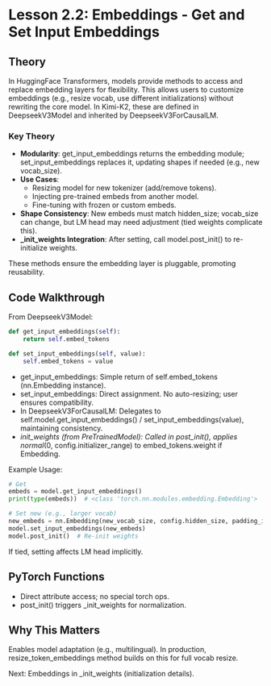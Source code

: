 # Lesson 2.2: Embeddings - Get and Set Input Embeddings

## Theory

In HuggingFace Transformers, models provide methods to access and replace embedding layers for flexibility. This allows users to customize embeddings (e.g., resize vocab, use different initializations) without rewriting the core model. In Kimi-K2, these are defined in DeepseekV3Model and inherited by DeepseekV3ForCausalLM.

### Key Theory
- **Modularity**: get_input_embeddings returns the embedding module; set_input_embeddings replaces it, updating shapes if needed (e.g., new vocab_size).
- **Use Cases**: 
  - Resizing model for new tokenizer (add/remove tokens).
  - Injecting pre-trained embeds from another model.
  - Fine-tuning with frozen or custom embeds.
- **Shape Consistency**: New embeds must match hidden_size; vocab_size can change, but LM head may need adjustment (tied weights complicate this).
- **_init_weights Integration**: After setting, call model.post_init() to re-initialize weights.

These methods ensure the embedding layer is pluggable, promoting reusability.

## Code Walkthrough

From DeepseekV3Model:

```python
def get_input_embeddings(self):
    return self.embed_tokens

def set_input_embeddings(self, value):
    self.embed_tokens = value
```

- get_input_embeddings: Simple return of self.embed_tokens (nn.Embedding instance).
- set_input_embeddings: Direct assignment. No auto-resizing; user ensures compatibility.
- In DeepseekV3ForCausalLM: Delegates to self.model.get_input_embeddings() / set_input_embeddings(value), maintaining consistency.
- _init_weights (from PreTrainedModel): Called in post_init(), applies normal_(0, config.initializer_range) to embed_tokens.weight if Embedding.

Example Usage:
```python
# Get
embeds = model.get_input_embeddings()
print(type(embeds))  # <class 'torch.nn.modules.embedding.Embedding'>

# Set new (e.g., larger vocab)
new_embeds = nn.Embedding(new_vocab_size, config.hidden_size, padding_idx=config.pad_token_id)
model.set_input_embeddings(new_embeds)
model.post_init()  # Re-init weights
```

If tied, setting affects LM head implicitly.

## PyTorch Functions
- Direct attribute access; no special torch ops.
- post_init() triggers _init_weights for normalization.

## Why This Matters
Enables model adaptation (e.g., multilingual). In production, resize_token_embeddings method builds on this for full vocab resize.

Next: Embeddings in _init_weights (initialization details).
